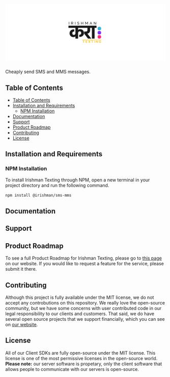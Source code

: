 # ![Irishman Texting's Javascript SDK](https://raw.githubusercontent.com/irishman-cloud/sms-mms-javascript/master/.github/banner.svg)

Cheaply send SMS and MMS messages.

## Table of Contents

- [Table of Contents](#table-of-contents)
- [Installation and Requirements](#installation-and-requirements)
  - [NPM Installation](#npm-installation)
- [Documentation](#documentation)
- [Support](#support)
- [Product Roadmap](#product-roadmap)
- [Contributing](#contributing)
- [License](#license)

## Installation and Requirements

### NPM Installation

To install Irishman Texting through NPM, open a new terminal in your project directory and run the following command.

```bash
npm install @irishman/sms-mms
```

## Documentation

## Support

## Product Roadmap

To see a full Product Roadmap for Irishman Texting, please go to [this page](https://irishman.cloud/service/sms-mms/roadmap) on our website. If you would like to request a feature for the service, please submit it there.

## Contributing

Although this project is fully available under the MIT license, we do not accept any controbutions on this repository. We really love the open-source community, but we have some concerns with user contributed code in our legal responsibility to our clients and customers. That said, we do have several open source projects that we support financially, which you can see on [our website](https://irishman.cloud/).

## License

All of our Client SDKs are fully open-source under the MIT license. This license is one of the most permissive licenses in the open-source world. **Please note:** our server software is propetary, only the client software that allows people to communicate with our servers is open-source.
